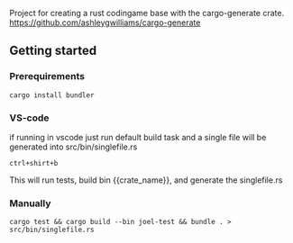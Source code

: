Project for creating a rust codingame base with the cargo-generate crate. https://github.com/ashleygwilliams/cargo-generate

## Getting started

### Prerequirements

```
cargo install bundler
```

### VS-code

if running in vscode just run default build task and a single file will be generated into src/bin/singlefile.rs

```
ctrl+shirt+b
```

This will run tests, build bin {{crate_name}}, and generate the singlefile.rs

### Manually

```
cargo test && cargo build --bin joel-test && bundle . > src/bin/singlefile.rs
```
